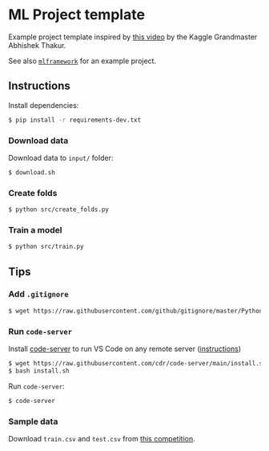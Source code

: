 # ML Project template

Example project template inspired by [this video](https://www.youtube.com/watch?v=ArygUBY0QXw) by the Kaggle Grandmaster Abhishek Thakur.

See also [`mlframework`](https://github.com/abhi1thakur/mlframework) for an example project.

## Instructions

Install dependencies:

```bash
$ pip install -r requirements-dev.txt
```

### Download data

Download data to `input/` folder:

```bash
$ download.sh
```

### Create folds

```bash
$ python src/create_folds.py
```

### Train a model

```bash
$ python src/train.py
```

## Tips

### Add `.gitignore`

```bash
$ wget https://raw.githubusercontent.com/github/gitignore/master/Python.gitignore -O .gitignore
```

### Run `code-server`

Install [code-server](https://github.com/cdr/code-server) to run VS Code on any remote server ([instructions](https://github.com/cdr/code-server/blob/main/docs/install.md#macos))

```bash
$ wget https://raw.githubusercontent.com/cdr/code-server/main/install.sh
$ bash install.sh
```

Run `code-server`:

```bash
$ code-server
```

### Sample data

Download `train.csv` and `test.csv` from [this competition](https://www.kaggle.com/c/cat-in-the-dat/overview).
